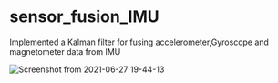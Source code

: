 # sensor_fusion_IMU
Implemented a Kalman filter for fusing accelerometer,Gyroscope and magnetometer data from IMU

![Screenshot from 2021-06-27 19-44-13](https://user-images.githubusercontent.com/54012619/123627959-53c02d80-d832-11eb-8f4f-2bdc80b94b14.png)
